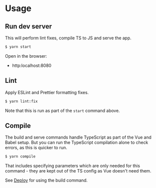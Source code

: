 # Usage

## Run dev server

This will perform lint fixes, compile TS to JS and serve the app.

```sh
$ yarn start
```

Open in the browser:

- http:localhost:8080


## Lint

Apply ESLint and Prettier formatting fixes.

```sh
$ yarn lint:fix
```

Note that this is run as part of the `start` command above.


## Compile

The build and serve commands handle TypeScript as part of the Vue and Babel setup. But you can run the TypeScript compilation alone to check errors, as this is quicker to run.

```sh
$ yarn compile
```

That includes specifying parameters which are only needed for this command - they are kept out of the TS config as Vue doesn't need them.

See [Deploy](deploy.md) for using the build command.
